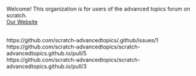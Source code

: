 Welcome! This organization is for users of the advanced topics forum on scratch. <br>
[Our Website](https://scratch-advancedtopics.github.io)

<br>
https://github.com/scratch-advancedtopics/.github/issues/1 <br>
https://github.com/scratch-advancedtopics/scratch-advancedtopics.github.io/pull/5 <br>
https://github.com/scratch-advancedtopics/scratch-advancedtopics.github.io/pull/3 <br>
